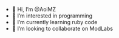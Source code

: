 - 👋 Hi, I’m @AoiMZ
- 👀 I’m interested in programming
- 🌱 I’m currently learning ruby code
- 💞️ I’m looking to collaborate on ModLabs


<!---
AoiMZ/AoiMZ is a ✨ special ✨ repository because its `README.md` (this file) appears on your GitHub profile.
You can click the Preview link to take a look at your changes.
--->
